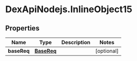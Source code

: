 # DexApiNodejs.InlineObject15

## Properties

Name | Type | Description | Notes
------------ | ------------- | ------------- | -------------
**baseReq** | [**BaseReq**](BaseReq.md) |  | [optional] 


